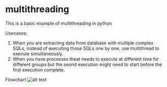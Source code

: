 # multithreading
This is a basic example of multithreading in python

Usecases: 
1. When you are extracting data from database with multiple complex SQLs, instead of executing those SQLs one by one, use multithread to execute simultaneously.
2. When you have processes theat needs to execute at different time for different groups but the seond execution might need to start before the first execution complete.

Flowchart
![alt text](https://media.geeksforgeeks.org/wp-content/uploads/multithreading-python-21.png)
 
